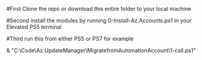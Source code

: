 #First Clone the repo or download this entire folder to your local machine

#Second install the modules by running 0-Install-Az.Accounts.ps1 in your Elevated PS5 terminal

#Third run this from either PS5 or PS7 for example

& "C:\Code\Az.UpdateManager\MigratefromAutomationAccount\1-call.ps1"